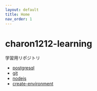 ```yaml
---
layout: default
title: Home
nav_order: 1
---
```


# charon1212-learning

学習用リポジトリ

- [postgresql](./01_postgresql/postgres.md)
- [git](./02_git/git.md)
- [nodejs](./03_nodejs/nodejs.md)
- [create-environment](./a1_create-environment/create-environment.md)
